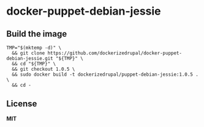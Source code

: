 # docker-puppet-debian-jessie

## Build the image

    TMP="$(mktemp -d)" \
      && git clone https://github.com/dockerizedrupal/docker-puppet-debian-jessie.git "${TMP}" \
      && cd "${TMP}" \
      && git checkout 1.0.5 \
      && sudo docker build -t dockerizedrupal/puppet-debian-jessie:1.0.5 . \
      && cd -

## License

**MIT**
